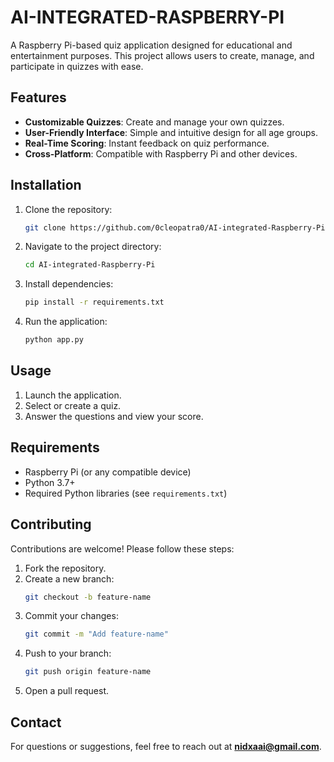 # AI-INTEGRATED-RASPBERRY-PI

A Raspberry Pi-based quiz application designed for educational and entertainment purposes. This project allows users to create, manage, and participate in quizzes with ease.

## Features

- **Customizable Quizzes**: Create and manage your own quizzes.
- **User-Friendly Interface**: Simple and intuitive design for all age groups.
- **Real-Time Scoring**: Instant feedback on quiz performance.
- **Cross-Platform**: Compatible with Raspberry Pi and other devices.

## Installation

1. Clone the repository:
    ```bash
    git clone https://github.com/0cleopatra0/AI-integrated-Raspberry-Pi.git
    ```
2. Navigate to the project directory:
    ```bash
    cd AI-integrated-Raspberry-Pi
    ```
3. Install dependencies:
    ```bash
    pip install -r requirements.txt
    ```
4. Run the application:
    ```bash
    python app.py
    ```

## Usage

1. Launch the application.
2. Select or create a quiz.
3. Answer the questions and view your score.

## Requirements

- Raspberry Pi (or any compatible device)
- Python 3.7+
- Required Python libraries (see `requirements.txt`)

## Contributing

Contributions are welcome! Please follow these steps:

1. Fork the repository.
2. Create a new branch:
    ```bash
    git checkout -b feature-name
    ```
3. Commit your changes:
    ```bash
    git commit -m "Add feature-name"
    ```
4. Push to your branch:
    ```bash
    git push origin feature-name
    ```
5. Open a pull request.

## Contact

For questions or suggestions, feel free to reach out at **nidxaai@gmail.com**.
